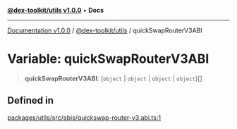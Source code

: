 [**@dex-toolkit/utils v1.0.0**](../README.md) • **Docs**

***

[Documentation v1.0.0](../../../packages.md) / [@dex-toolkit/utils](../README.md) / quickSwapRouterV3ABI

# Variable: quickSwapRouterV3ABI

> **quickSwapRouterV3ABI**: (`object` \| `object` \| `object` \| `object`)[]

## Defined in

[packages/utils/src/abis/quickswap-router-v3.abi.ts:1](https://github.com/niZmosis/dex-toolkit/blob/3d8b41b44787b30fbea5de3ab4737662ffb61bc8/packages/utils/src/abis/quickswap-router-v3.abi.ts#L1)
